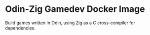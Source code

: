 # Odin-Zig Gamedev Docker Image

Build games written in Odin, using Zig as a C cross-compiler for dependencies.
